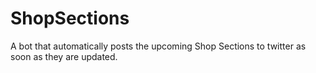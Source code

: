 # ShopSections
A bot that automatically posts the upcoming Shop Sections to twitter as soon as they are updated.
